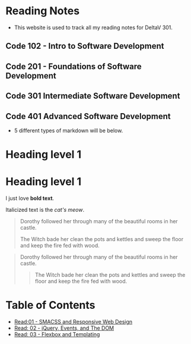 # Reading Notes

- This website is used to track all my reading notes for DeltaV 301.

## Code 102 - Intro to Software Development

## Code 201 - Foundations of Software Development

## Code 301 Intermediate Software Development

## Code 401 Advanced Software Development

- 5 different types of markdown will be below.

# Heading level 1

# Heading level 1

I just love **bold text**.

Italicized text is the _cat's meow_.

> Dorothy followed her through many of the beautiful rooms in her castle.
>
> The Witch bade her clean the pots and kettles and sweep the floor and keep the fire fed with wood.

> Dorothy followed her through many of the beautiful rooms in her castle.
>
> > The Witch bade her clean the pots and kettles and sweep the floor and keep the fire fed with wood.

# Table of Contents

- [Read:01 - SMACSS and Responsive Web Design](Notes-01.md)
- [Read: 02 - jQuery, Events, and The DOM](Notes-02.md)
- [Read: 03 - Flexbox and Templating](Notes-03.md)